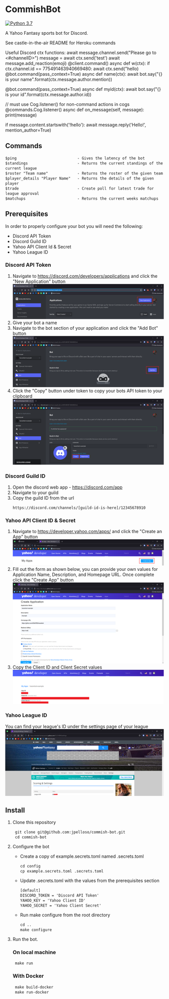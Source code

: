 # CommishBot
[![Python 3.7](https://img.shields.io/badge/python-3.7-blue.svg)](https://www.python.org/downloads/release/python-360/)

A Yahoo Fantasy sports bot for Discord.

See castle-in-the-air README for Heroku commands

Useful Discord ctx functions:
await message.channel.send("Please go to <#channelID>")
message = await ctx.send('test')
await message.add_reaction(emoji)
@client.command()
async def w(ctx):
    if ctx.channel.id == 775491463940669480:
        await ctx.send("hello)
@bot.command(pass_context=True)
async def name(ctx):
    await bot.say("{} is your name".format(ctx.message.author.mention))

@bot.command(pass_context=True)
async def myid(ctx):
    await bot.say("{} is your id".format(ctx.message.author.id))

// must use Cog.listener() for non-command actions in cogs
@commands.Cog.listener()
    async def on_message(self, message):
        print(message)

if message.content.startswith('!hello'):
            await message.reply('Hello!', mention_author=True)

## Commands
    $ping                           - Gives the latency of the bot
    $standings                      - Returns the current standings of the current league
    $roster "Team name"             - Returns the roster of the given team
    $player_details "Player Name"   - Returns the details of the given player
    $trade                          - Create poll for latest trade for league approval
    $matchups                       - Returns the current weeks matchups

## Prerequisites

In order to properly configure your bot you will need the following:

* Discord API Token
* Discord Guild ID
* Yahoo API Client Id & Secret
* Yahoo League ID

### Discord API Token

1. Navigate to https://discord.com/developers/applications and click the "New Application" button
   ![discord-new-application](/assests/discord-new-application.png)
2. Give your bot a name
3. Navigate to the bot section of your application and click the "Add Bot" button
   ![discord-add-bot](/assests/discord-add-bot.png)
4. Click the "Copy" button under token to copy your bots API token to your clipboard
   ![discord-copy-token](/assests/discord-copy-token.png)

### Discord Guild ID
1. Open the discord web app  - https://discord.com/app
2. Navigate to your guild
3. Copy the guild ID from the url
   ```
   https://discord.com/channels/[guild-id-is-here]/12345678910
   ```

### Yahoo API Client ID & Secret

1. Navigate to https://developer.yahoo.com/apps/ and click the "Create an App" button
   ![yahoo-create-app](/assests/yahoo-create-app.png)
2. Fill out the form as shown below, you can provide your own values for Application Name,  Description, and Homepage URL. Once complete click the "Create App" button
   ![yahoo-app-details](/assests/yahoo-app-details.png)
3. Copy the Client ID and Client Secret values
   ![yahoo-app-secrets](/assests/yahoo-app-secrets.png)

### Yahoo League ID

You can find your league's ID under the settings page of your league
![yahoo-league-id](/assests/yahoo-league-id.png)

## Install

1. Clone this repository

        git clone git@github.com:jpelloso/commish-bot.git
        cd commish-bot

2. Configure the bot

   * Create a copy of example.secrets.toml named .secrets.toml
      ```
      cd config
      cp example.secrets.toml .secrets.toml
      ```
   * Update .secrets.toml with the values from the prerequisites section
      ```
      [default]
      DISCORD_TOKEN = 'Discord API Token'
      YAHOO_KEY = 'Yahoo Client ID'
      YAHOO_SECRET = 'Yahoo Client Secret'
      ```
   * Run make configure from the root directory
      ```
      cd ..
      make configure
      ```

3. Run the bot.

    ### On local machine
        make run
    ### With Docker
        make build-docker
        make run-docker